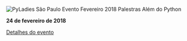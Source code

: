 
![PyLadies São Paulo Evento Fevereiro 2018 Palestras Além do Python](/surpresa/img/2018-02.jpg "PyLadies São Paulo - Fev 2018 - Palestras: Além do Python")

**24 de fevereiro de 2018**

[Detalhes do evento](http://bit.ly/plsp_fev2018)
